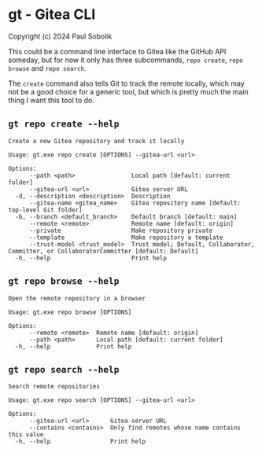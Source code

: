 # gt - Gitea CLI
Copyright (c) 2024 Paul Sobolik

This could be a command line interface to Gitea like the GitHub API someday,
but for now it only has three subcommands, `repo create`, `repo browse` and `repo search`.

The `create`  command also tells Git to track the remote locally, which may not 
be a good choice for a generic tool, but which is pretty much the main thing I 
want this tool to do.

## `gt repo create --help`
```
Create a new Gitea repository and track it locally

Usage: gt.exe repo create [OPTIONS] --gitea-url <url>

Options:
      --path <path>                Local path [default: current folder]
      --gitea-url <url>            Gitea server URL
  -d, --description <description>  Description
      --gitea-name <gitea_name>    Gitea repository name [default: top-level Git folder]
  -b, --branch <default_branch>    Default branch [default: main]
      --remote <remote>            Remote name [default: origin]
      --private                    Make repository private
      --template                   Make repository a template
      --trust-model <trust_model>  Trust model; Default, Collaborator, Committer, or CollaboratorCommitter [default: Default]
  -h, --help                       Print help
```

## `gt repo browse --help`
```
Open the remote repository in a browser

Usage: gt.exe repo browse [OPTIONS]

Options:
      --remote <remote>  Remote name [default: origin]
      --path <path>      Local path [default: current folder]
  -h, --help             Print help
```
## `gt repo search --help`
```
Search remote repositories

Usage: gt.exe repo search [OPTIONS] --gitea-url <url>

Options:
      --gitea-url <url>      Gitea server URL
      --contains <contains>  Only find remotes whose name contains this value
  -h, --help                 Print help
```
